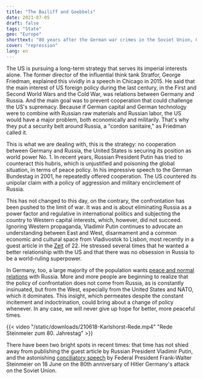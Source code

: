```yaml
---
title: "The Bailiff and Goebbels"
date: 2021-07-05
draft: false
tags: "State"
geo: "Europe"
shorttext: "80 years after the German war crimes in the Soviet Union, Germany is once again leading the way in the war against Russia!"
cover: "repression"
lang: en
---
```


The US is pursuing a long-term strategy that serves its imperial interests alone. The former director of the influential think tank Stratfor, George Friedman, explained this vividly in a speech in Chicago in 2015. He said that the main interest of US foreign policy during the last century, in the First and Second World Wars and the Cold War, was relations between Germany and Russia. And the main goal was to prevent cooperation that could challenge the US's supremacy. Because if German capital and German technology were to combine with Russian raw materials and Russian labor, the US would have a major problem, both economically and militarily. That's why they put a security belt around Russia, a "cordon sanitaire," as Friedman called it.

This is what we are dealing with, this is the strategy: no cooperation between Germany and Russia, the United States is securing its position as world power No. 1. In recent years, Russian President Putin has tried to counteract this hubris, which is unjustified and poisoning the global situation, in terms of peace policy. In his impressive speech to the German Bundestag in 2001, he repeatedly offered cooperation. The US countered its unipolar claim with a policy of aggression and military encirclement of Russia.

This has not changed to this day, on the contrary, the confrontation has been pushed to the limit of war. It was and is about eliminating Russia as a power factor and regulative in international politics and subjecting the country to Western capital interests, which, however, did not succeed. Ignoring Western propaganda, Vladimir Putin continues to advocate an understanding between East and West, disarmament and a common economic and cultural space from Vladivostok to Lisbon, most recently in a guest article in the [Zeit](https://www.zeit.de/politik/ausland/2021-06/ueberfall-auf-die-sowjetunion-1941-europa-russland-geschichte-wladimir-putin/komplettansicht "Offen sein, trotz der Vergangenheit") of 22. He stressed several times that he wanted a better relationship with the US and that there was no obsession in Russia to be a world-ruling superpower.

In Germany, too, a large majority of the population wants [peace and normal relations](/static/downloads/Umfrage_Russland-in-Europa.pdf "Annäherung oder Abschottung?")  with Russia. More and more people are beginning to realize that the policy of confrontation does not come from Russia, as is constantly insinuated, but from the West, especially from the United States and NATO, which it dominates. This insight, which permeates despite the constant incitement and indoctrination, could bring about a change of policy whenever. In any case, we will never give up hope for better, more peaceful times.

{{< video "/static/downloads/210618-Karlshorst-Rede.mp4" "Rede Steinmeier zum 80. Jahrestag" >}}

There have been two bright spots in recent times: that time has not shied away from publishing the guest article by Russian President Vladimir Putin, and the astonishing [conciliatory speech](/static/downloads/210618-D-Russ-Museum-Englisch.pdf "Frank-Walter Steinmeier to mark the 80th anniversary of Germany’s invasion of the Soviet Union ") by Federal President Frank-Walter Steinmeier on 18 June on the 80th anniversary of Hitler Germany's attack on the Soviet Union.

